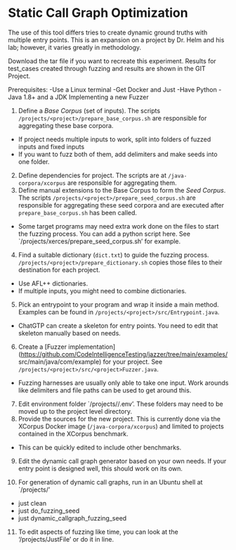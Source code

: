 # Static Call Graph Optimization

 The use of this tool differs tries to create dynamic ground truths with multiple entry points. This is an expansion on a project by Dr. Helm and his lab; however, it varies greatly in methodology.

Download the tar file if you want to recreate this experiment. Results for test_cases created through fuzzing and results are shown in the GIT Project.

Prerequisites:
-Use a Linux terminal
-Get Docker and Just
-Have Python
-Java 1.8+ and a JDK
Implementing a new Fuzzer
1) Define a *Base Corpus* (set of inputs). The scripts 
`/projects/<project>/prepare_base_corpus.sh` are responsible for 
aggregating these base corpora.
- If project needs multiple inputs to work, split into folders of fuzzed 
inputs and fixed inputs
- If you want to fuzz both of them, add delimiters and make seeds into 
one folder.
2) Define dependencies for project. The scripts are at 
`/java-corpora/xcorpus` are responsible for aggregating them.
3) Define manual extensions to the Base Corpus to form the *Seed Corpus*. 
The scripts `/projects/<project>/prepare_seed_corpus.sh` are responsible 
for aggregating these seed corpora and are executed after 
`prepare_base_corpus.sh` has been called.
- Some target programs may need extra work done on the files to start
the fuzzing process. You can add a python script here. See 
`/projects/xerces/prepare_seed_corpus.sh’ for example.
4) Find a suitable dictionary (`dict.txt`) to guide the fuzzing process. 
`/projects/<project>/prepare_dictionary.sh` copies those files to their 
destination for each project.
- Use AFL++ dictionaries.
- If multiple inputs, you might need to combine dictionaries.
5) Pick an entrypoint to your program and wrap it inside a main method. 
Examples can be found in `/projects/<project>/src/Entrypoint.java`.
- ChatGTP can create a skeleton for entry points. You need to edit that
skeleton manually based on needs.
6) Create a [Fuzzer implementation]
(https://github.com/CodeIntelligenceTesting/jazzer/tree/main/examples/
src/main/java/com/example) for your project. See 
`/projects/<project>/src/<project>Fuzzer.java`.
- Fuzzing harnesses are usually only able to take one input. Work 
arounds like delimiters and file paths can be used to get around this.
7) Edit environment folder `/projects/<project>/.env’. These folders may 
need to be moved up to the project level directory.
8) Provide the sources for the new project. This is currently done via the 
XCorpus Docker image (`/java-corpora/xcorpus`) and limited to projects 
contained in the XCorpus benchmark.
- This can be quickly edited to include other benchmarks.
9) Edit the dynamic call graph generator based on your own needs. If your 
entry point is designed well, this should work on its own.



10) For generation of dynamic call graphs, run in an Ubuntu shell at 
`/projects/<project>’
- just clean
- just do_fuzzing_seed
- just dynamic_callgraph_fuzzing_seed
11) To edit aspects of fuzzing like time, you can look at the 
‘/projects/JustFile’ or do it in line.
